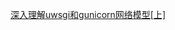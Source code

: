 [深入理解uwsgi和gunicorn网络模型[上]](http://xiaorui.cc/2017/02/16/%E6%B7%B1%E5%85%A5%E7%90%86%E8%A7%A3uwsgi%E5%92%8Cgunicorn%E7%BD%91%E7%BB%9C%E6%A8%A1%E5%9E%8B%E4%B8%8A/)